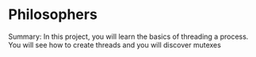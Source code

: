 # Philosophers

Summary:
In this project, you will learn the basics of threading a process.
You will see how to create threads and you will discover mutexes
